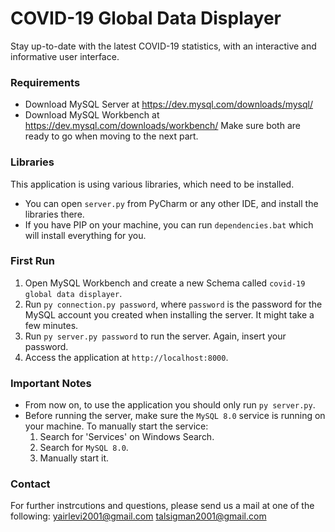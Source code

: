 
# COVID-19 Global Data Displayer
Stay up-to-date with the latest COVID-19 statistics, with an interactive and informative user interface.

### Requirements
* Download MySQL Server at https://dev.mysql.com/downloads/mysql/
* Download MySQL Workbench at https://dev.mysql.com/downloads/workbench/
Make sure both are ready to go when moving to the next part.

### Libraries
This application is using various libraries, which need to be installed.
* You can open ```server.py``` from PyCharm or any other IDE, and install the libraries there.
* If you have PIP on your machine, you can run ```dependencies.bat``` which will install everything for you.

### First Run
1. Open MySQL Workbench and create a new Schema called ```covid-19 global data displayer```.
2. Run ```py connection.py password```,  where ```password``` is the password for the MySQL account you created when installing the server. It might take a few minutes.
3. Run ```py server.py password``` to run the server. Again, insert your password.
4. Access the application at ```http://localhost:8000```.

### Important Notes
* From now on, to use the application you should only run ```py server.py```.
* Before running the server, make sure the ```MySQL 8.0``` service is running on your machine.
To manually start the service:
  1. Search for 'Services' on Windows Search.
  2. Search for ```MySQL 8.0```.
  3. Manually start it.

### Contact
For further instrcutions and questions, please send us a mail at one of the following:
yairlevi2001@gmail.com
talsigman2001@gmail.com
